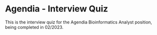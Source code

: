 # Agendia - Interview Quiz
This is the interview quiz for the Agendia Bioinformatics Analyst position, being completed in 02/2023.
